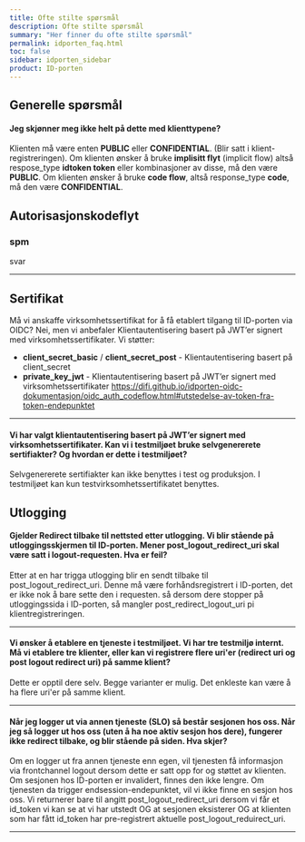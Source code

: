 ```yaml
---
title: Ofte stilte spørsmål
description: Ofte stilte spørsmål
summary: "Her finner du ofte stilte spørsmål"
permalink: idporten_faq.html
toc: false
sidebar: idporten_sidebar
product: ID-porten
---
```


## Generelle spørsmål

#### Jeg skjønner meg ikke helt på dette med klienttypene?

Klienten må være enten  **PUBLIC**  eller  **CONFIDENTIAL**. (Blir satt i klient-registreringen).  Om klienten ønsker å bruke  **implisitt flyt** (implicit flow)  altså respose_type  **idtoken token**  eller kombinasjoner av disse, må den være  **PUBLIC**.
Om klienten ønsker å bruke  **code flow**, altså response_type  **code**, må den være  **CONFIDENTIAL**.


## Autorisasjonskodeflyt

### spm

svar

***

## Sertifikat

Må vi anskaffe virksomhetssertifikat for å få etablert tilgang til ID-porten via OIDC?
Nei, men vi anbefaler Klientautentisering basert på JWT’er signert med virksomhetssertifikater. Vi støtter:

-   **client_secret_basic**  /  **client_secret_post**  - Klientautentisering basert på client_secret
-   **private_key_jwt**  - Klientautentisering basert på JWT’er signert med virksomhetssertifikater
https://difi.github.io/idporten-oidc-dokumentasjon/oidc_auth_codeflow.html#utstedelse-av-token-fra-token-endepunktet

***

#### Vi har valgt klientautentisering basert på JWT’er signert med virksomhetssertifikater. Kan vi i testmiljøet bruke selvgenererete sertifiakter? Og hvordan er dette i testmiljøet?

Selvgenererete sertifiakter kan ikke benyttes i test og produksjon. I testmiljøet kan kun testvirksomhetssertifikatet benyttes.

## Utlogging

#### Gjelder Redirect tilbake til nettsted etter utlogging. Vi blir stående på utloggingsskjermen til ID-porten. Mener post_logout_redirect_uri skal være satt i logout-requesten. Hva er feil?

Etter at en har trigga utlogging blir en sendt tilbake til post_logout_redirect_uri. Denne må være forhåndsregistrert i ID-porten, det er ikke nok å bare sette den i requesten. så dersom dere stopper på utloggingssida i ID-porten, så mangler post_redirect_logout_uri pi klientregistreringen.

***

#### Vi ønsker å etablere en tjeneste i testmiljøet. Vi har tre testmiljø internt. Må vi etablere tre klienter, eller kan vi registrere flere uri'er (redirect uri og post logout redirect uri) på samme klient?

Dette er opptil dere selv. Begge varianter er mulig. Det enkleste kan være å ha flere uri'er på samme klient.
***

#### Når jeg logger ut via annen tjeneste (SLO) så består sesjonen hos oss. Når jeg så logger ut hos oss (uten å ha noe aktiv sesjon hos dere), fungerer ikke redirect tilbake, og blir stående på siden. Hva skjer?

Om en logger ut fra annen tjeneste enn egen, vil tjenesten få informasjon via frontchannel logout dersom dette er satt opp for og støttet av klienten. Om sesjonen hos ID-porten er invalidert, finnes den ikke lengre. Om tjenesten da trigger endsession-endepunktet, vil vi ikke finne en sesjon hos oss. Vi returnerer bare til angitt post_logout_redirect_uri dersom vi får et id_token vi kan se at vi har utstedt OG at sesjonen eksisterer OG at klienten som har fått id_token har pre-registrert aktuelle post_logout_reduirect_uri.

***

